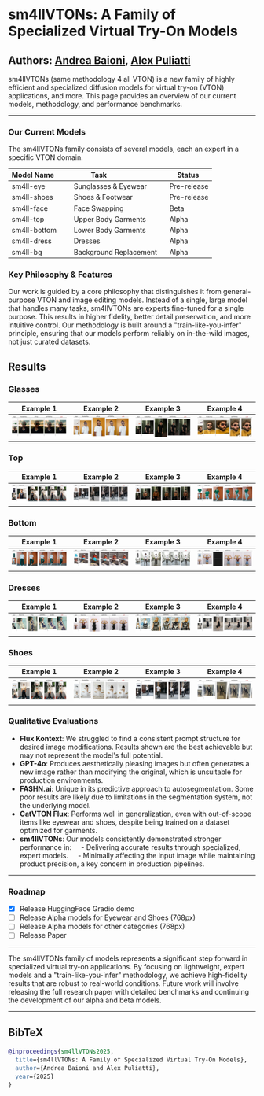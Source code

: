 # sm4llVTONs: A Family of Specialized Virtual Try-On Models

**Authors:** [Andrea Baioni](mailto:andrea@andreabaioni.com), [Alex Puliatti](mailto:a@puliatti.com)
---

sm4llVTONs (same methodology 4 all VTON) is a new family of highly efficient and specialized diffusion models for virtual try-on (VTON) applications, and more. This page provides an overview of our current models, methodology, and performance benchmarks. 

---

### Our Current Models

The sm4llVTONs family consists of several models, each an expert in a specific VTON domain. 

| Model Name       | Task                     | Status  |
| ---------------- | ------------------------ | ------- |
| sm4ll-eye        | Sunglasses & Eyewear     | Pre-release |
| sm4ll-shoes      | Shoes & Footwear         | Pre-release |
| sm4ll-face       | Face Swapping            | Beta    |
| sm4ll-top        | Upper Body Garments      | Alpha   |
| sm4ll-bottom     | Lower Body Garments      | Alpha   |
| sm4ll-dress      | Dresses                  | Alpha   |
| sm4ll-bg         | Background Replacement   | Alpha   |

### Key Philosophy & Features

Our work is guided by a core philosophy that distinguishes it from general-purpose VTON and image editing models. Instead of a single, large model that handles many tasks, sm4llVTONs are experts fine-tuned for a single purpose. This results in higher fidelity, better detail preservation, and more intuitive control. Our methodology is built around a "train-like-you-infer" principle, ensuring that our models perform reliably on in-the-wild images, not just curated datasets.

## Results

### Glasses
| Example 1 | Example 2 | Example 3 | Example 4 |
| :---: | :---: | :---: | :---: |
| <img src="Assets/glass_1.jpg" alt="Glasses Example 1" width="200"/> | <img src="Assets/glass_2.jpg" alt="Glasses Example 2" width="200"/> | <img src="Assets/glass_3.jpg" alt="Glasses Example 3" width="200"/> | <img src="Assets/glass_4.jpg" alt="Glasses Example 4" width="200"/> |

### Top
| Example 1 | Example 2 | Example 3 | Example 4 |
| :---: | :---: | :---: | :---: |
| <img src="Assets/top_1.jpg" alt="Top Garment Example 1" width="200"/> | <img src="Assets/top_2.jpg" alt="Top Garment Example 2" width="200"/> | <img src="Assets/top_3.jpg" alt="Top Garment Example 3" width="200"/> | <img src="Assets/top_4.jpg" alt="Top Garment Example 4" width="200"/> |

### Bottom
| Example 1 | Example 2 | Example 3 | Example 4 |
| :---: | :---: | :---: | :---: |
| <img src="Assets/bottom_1.jpg" alt="Bottom Garment Example 1" width="200"/> | <img src="Assets/bottom_2.jpg" alt="Bottom Garment Example 2" width="200"/> | <img src="Assets/bottom_3.jpg" alt="Bottom Garment Example 3" width="200"/> | <img src="Assets/bottom_4.jpg" alt="Bottom Garment Example 4" width="200"/> |

### Dresses
| Example 1 | Example 2 | Example 3 | Example 4 |
| :---: | :---: | :---: | :---: |
| <img src="Assets/dress_1.jpg" alt="Dress Example 1" width="200"/> | <img src="Assets/dress_2.jpg" alt="Dress Example 2" width="200"/> | <img src="Assets/dress_3.jpg" alt="Dress Example 3" width="200"/> | <img src="Assets/dress_4.jpg" alt="Dress Example 4" width="200"/> |

### Shoes
| Example 1 | Example 2 | Example 3 | Example 4 |
| :---: | :---: | :---: | :---: |
| <img src="Assets/shoes_1.jpg" alt="Shoes Example 1" width="200"/> | <img src="Assets/shoes_2.jpg" alt="Shoes Example 2" width="200"/> | <img src="Assets/shoes_3.jpg" alt="Shoes Example 3" width="200"/> | <img src="Assets/shoes_4.jpg" alt="Shoes Example 4" width="200"/> |

### Qualitative Evaluations

- **Flux Kontext**: We struggled to find a consistent prompt structure for desired image modifications. Results shown are the best achievable but may not represent the model's full potential.
- **GPT-4o**: Produces aesthetically pleasing images but often generates a new image rather than modifying the original, which is unsuitable for production environments.
- **FASHN.ai**: Unique in its predictive approach to autosegmentation. Some poor results are likely due to limitations in the segmentation system, not the underlying model.
- **CatVTON Flux**: Performs well in generalization, even with out-of-scope items like eyewear and shoes, despite being trained on a dataset optimized for garments.
- **sm4llVTONs**: Our models consistently demonstrated stronger performance in:
      - Delivering accurate results through specialized, expert models.
      - Minimally affecting the input image while maintaining product precision, a key concern in production pipelines.

---
### Roadmap
- [x] Release HuggingFace Gradio demo
- [ ] Release Alpha models for Eyewear and Shoes (768px)
- [ ] Release Alpha models for other categories (768px)
- [ ] Release Paper
---

The sm4llVTONs family of models represents a significant step forward in specialized virtual try-on applications. By focusing on lightweight, expert models and a "train-like-you-infer" methodology, we achieve high-fidelity results that are robust to real-world conditions. Future work will involve releasing the full research paper with detailed benchmarks and continuing the development of our alpha and beta models.

---

## BibTeX

```bibtex
@inproceedings{sm4llVTONs2025,
  title={sm4llVTONs: A Family of Specialized Virtual Try-On Models},
  author={Andrea Baioni and Alex Puliatti},
  year={2025}
}
